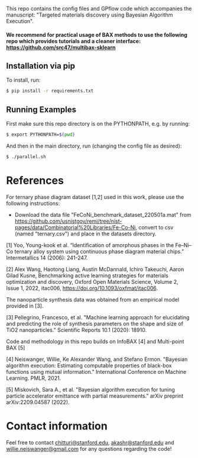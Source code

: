 This repo contains the config files and GPflow code which accompanies the manuscript: "Targeted materials discovery using Bayesian Algorithm Execution". 

#### We recommend for practical usage of BAX methods to use the following repo which provides tutorials and a cleaner interface: https://github.com/src47/multibax-sklearn

## Installation via pip

To install, run:
```bash
$ pip install -r requirements.txt
```

## Running Examples

First make sure this repo directory is on the PYTHONPATH, e.g. by running:

```bash
$ export PYTHONPATH=$(pwd)    
```

And then in the main directory, run (changing the config file as desired): 

```bash
$ ./parallel.sh
```
# References 

For ternary phase diagram dataset [1,2] used in this work, please use the following instructions:
- Download the data file "FeCoNi_benchmark_dataset_220501a.mat" from https://github.com/usnistgov/remi/tree/nist-pages/data/Combinatorial%20Libraries/Fe-Co-Ni, convert to csv (named "ternary.csv") and place in the datasets directory. 

[1] Yoo, Young-kook et al. “Identification of amorphous phases in the Fe–Ni–Co ternary alloy system using continuous phase diagram material chips.” Intermetallics 14 (2006): 241-247.

[2] Alex Wang, Haotong Liang, Austin McDannald, Ichiro Takeuchi, Aaron Gilad Kusne, Benchmarking active learning strategies for materials optimization and discovery, Oxford Open Materials Science, Volume 2, Issue 1, 2022, itac006, https://doi.org/10.1093/oxfmat/itac006.

The nanoparticle synthesis data was obtained from an empirical model provided in [3].

[3] Pellegrino, Francesco, et al. "Machine learning approach for elucidating and predicting the role of synthesis parameters on the shape and size of TiO2 nanoparticles." Scientific Reports 10.1 (2020): 18910.

Code and methodology in this repo builds on InfoBAX [4] and Multi-point BAX [5]

[4] Neiswanger, Willie, Ke Alexander Wang, and Stefano Ermon. "Bayesian algorithm execution: Estimating computable properties of black-box functions using mutual information." International Conference on Machine Learning. PMLR, 2021.

[5] Miskovich, Sara A., et al. "Bayesian algorithm execution for tuning particle accelerator emittance with partial measurements." arXiv preprint arXiv:2209.04587 (2022).

# Contact information

Feel free to contact chitturi@stanford.edu, akashr@stanford.edu and willie.neiswanger@gmail.com for any questions regarding the code!

